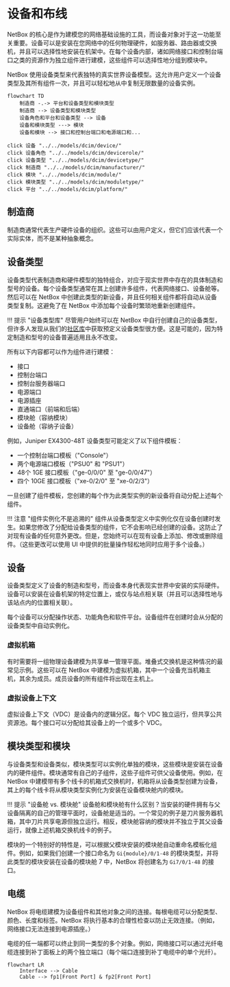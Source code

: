 # 设备和布线

NetBox 的核心是作为建模您的网络基础设施的工具，而设备对象对于这一功能至关重要。设备可以是安装在您网络中的任何物理硬件，如服务器、路由器或交换机，并且可以选择性地安装在机架中。在每个设备内部，诸如网络接口和控制台端口之类的资源作为独立组件进行建模，这些组件可以选择性地分组到模块中。

NetBox 使用设备类型来代表独特的真实世界设备模型。这允许用户定义一个设备类型及其所有组件一次，并且可以轻松地从中复制无限数量的设备实例。

```mermaid
flowchart TD
    制造商 -.-> 平台和设备类型和模块类型
    制造商 --> 设备类型和模块类型
    设备角色和平台和设备类型 --> 设备
    设备和模块类型 ---> 模块
    设备和模块 --> 接口和控制台端口和电源端口和...

click 设备 "../../models/dcim/device/"
click 设备角色 "../../models/dcim/devicerole/"
click 设备类型 "../../models/dcim/devicetype/"
click 制造商 "../../models/dcim/manufacturer/"
click 模块 "../../models/dcim/module/"
click 模块类型 "../../models/dcim/moduletype/"
click 平台 "../../models/dcim/platform/"
```

## 制造商

制造商通常代表生产硬件设备的组织。这些可以由用户定义，但它们应该代表一个实际实体，而不是某种抽象概念。

## 设备类型

设备类型代表制造商和硬件模型的独特组合，对应于现实世界中存在的具体制造和型号的设备。每个设备类型通常在其上创建许多组件，代表网络接口、设备舱等。然后可以在 NetBox 中创建此类型的新设备，并且任何相关组件都将自动从设备类型复制。这避免了在 NetBox 中添加每个设备时繁琐地重新创建组件。

!!! 提示 "设备类型库"
    尽管用户始终可以在 NetBox 中自行创建自己的设备类型，但许多人发现从我们的[社区库](https://github.com/netbox-community/devicetype-library)中获取预定义设备类型很方便。这是可能的，因为特定制造和型号的设备普遍适用且永不改变。

所有以下内容都可以作为组件进行建模：

* 接口
* 控制台端口
* 控制台服务器端口
* 电源端口
* 电源插座
* 直通端口（前端和后端）
* 模块舱（容纳模块）
* 设备舱（容纳子设备）

例如，Juniper EX4300-48T 设备类型可能定义了以下组件模板：

* 一个控制台端口模板（"Console"）
* 两个电源端口模板（"PSU0" 和 "PSU1"）
* 48个 1GE 接口模板（"ge-0/0/0" 至 "ge-0/0/47"）
* 四个 10GE 接口模板（"xe-0/2/0" 至 "xe-0/2/3"）

一旦创建了组件模板，您创建的每个作为此类型实例的新设备将自动分配上述每个组件。

!!! 注意 "组件实例化不是追溯的"
    组件从设备类型定义中实例化仅在设备创建时发生。如果您修改了分配给设备类型的组件，它不会影响已经创建的设备。这防止了对现有设备的任何意外更改。但是，您始终可以在现有设备上添加、修改或删除组件。（这些更改可以使用 UI 中提供的批量操作轻松地同时应用于多个设备。）

## 设备

设备类型定义了设备的制造和型号，而设备本身代表现实世界中安装的实际硬件。设备可以安装在设备机架的特定位置上，或仅与站点相关联（并且可以选择性地与该站点内的位置相关联）。

每个设备可以分配操作状态、功能角色和软件平台。设备组件在创建时会从分配的设备类型中自动实例化。

### 虚拟机箱

有时需要将一组物理设备建模为共享单一管理平面。堆叠式交换机是这种情况的最常见示例。这些可以在 NetBox 中建模为虚拟机箱，其中一个设备充当机箱主机，其余为成员。成员设备的所有组件将出现在主机上。

### 虚拟设备上下文

虚拟设备上下文（VDC）是设备内的逻辑分区。每个 VDC 独立运行，但共享公共资源池。每个接口可以分配给其设备上的一个或多个 VDC。

## 模块类型和模块

与设备类型和设备类似，模块类型可以实例化单独的模块，这些模块是安装在设备内的硬件组件。模块通常有自己的子组件，这些子组件可供父设备使用。例如，在 NetBox 中建模带有多个线卡的机箱式交换机时，机箱将从设备类型创建为设备，其上的每个线卡将从模块类型实例化为安装在设备模块舱内的模块。

!!! 提示 "设备舱 vs. 模块舱"
    设备舱和模块舱有什么区别？当安装的硬件拥有与父设备隔离的自己的管理平面时，设备舱是适当的。一个常见的例子是刀片服务器机箱，其中刀片共享电源但独立运行。相反，模块舱容纳的模块并不独立于其父设备运行，就像上述机箱交换机线卡的例子。

模块的一个特别好的特性是，可以根据父模块安装的模块舱自动重命名模板化组件。例如，如果我们创建一个接口命名为 `Gi{module}/0/1-48` 的模块类型，并将此类型的模块安装在设备的模块舱 7 中，NetBox 将创建名为 `Gi7/0/1-48` 的接口。

## 电缆

NetBox 将电缆建模为设备组件和其他对象之间的连接。每根电缆可以分配类型、颜色、长度和标签。NetBox 将执行基本的合理性检查以防止无效连接。（例如，网络接口无法连接到电源插座。）

电缆的任一端都可以终止到同一类型的多个对象。例如，网络接口可以通过光纤电缆连接到补丁面板上的两个独立端口（每个端口连接到补丁电缆中的单个光纤）。

```mermaid
flowchart LR
    Interface --> Cable
    Cable --> fp1[Front Port] & fp2[Front Port]
```
